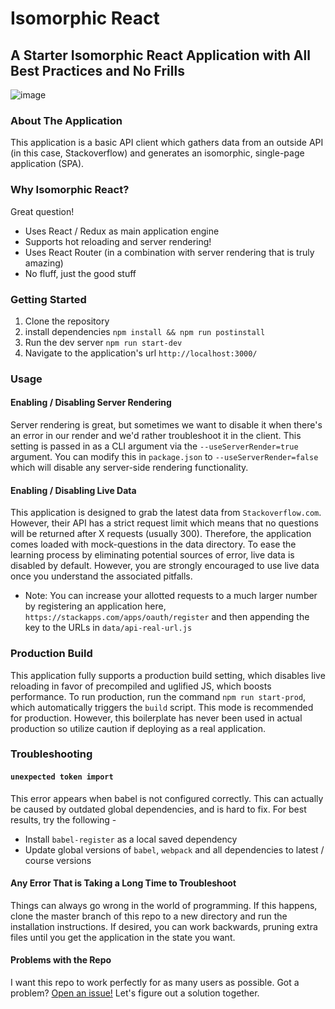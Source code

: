 # Isomorphic React

## A Starter Isomorphic React Application with All Best Practices and No Frills

![image](https://user-images.githubusercontent.com/4268152/31387801-c091f5c8-ad99-11e7-9cb6-42fcde98fc88.png)

### About The Application

This application is a basic API client which gathers data from an outside API (in this case, Stackoverflow) and generates an isomorphic, single-page application (SPA).

### Why Isomorphic React?

Great question!

- Uses React / Redux as main application engine
- Supports hot reloading and server rendering!
- Uses React Router (in a combination with server rendering that is truly amazing)
- No fluff, just the good stuff

### Getting Started

1. Clone the repository
2. install dependencies
   `npm install && npm run postinstall`
3. Run the dev server
   `npm run start-dev`
4. Navigate to the application's url
   `http://localhost:3000/`

### Usage

#### Enabling / Disabling Server Rendering

Server rendering is great, but sometimes we want to disable it when there's an error in our render and we'd rather troubleshoot it in the client.
This setting is passed in as a CLI argument via the `--useServerRender=true` argument.
You can modify this in `package.json` to `--useServerRender=false` which will disable any server-side rendering functionality.

#### Enabling / Disabling Live Data

This application is designed to grab the latest data from `Stackoverflow.com`. However, their API has a strict request limit which means that no questions will be returned after X requests (usually 300).
Therefore, the application comes loaded with mock-questions in the data directory.
To ease the learning process by eliminating potential sources of error, live data is disabled by default.
However, you are strongly encouraged to use live data once you understand the associated pitfalls.

- Note: You can increase your allotted requests to a much larger number by registering an application here,
  `https://stackapps.com/apps/oauth/register` and then appending the key to the URLs in `data/api-real-url.js`

### Production Build

This application fully supports a production build setting, which disables live reloading in favor of precompiled and uglified JS, which boosts performance.
To run production, run the command `npm run start-prod`, which automatically triggers the `build` script.
This mode is recommended for production. However, this boilerplate has never been used in actual production so utilize caution if deploying as a real application.

### Troubleshooting

#### `unexpected token import`

This error appears when babel is not configured correctly. This can actually be caused by outdated global dependencies, and is hard to fix. For best results, try the following -

- Install `babel-register` as a local saved dependency
- Update global versions of `babel`, `webpack` and all dependencies to latest / course versions

#### Any Error That is Taking a Long Time to Troubleshoot

Things can always go wrong in the world of programming. If this happens, clone the master branch of this repo to a new directory and run the installation instructions. If desired, you can work backwards, pruning extra files until you get the application in the state you want.

#### Problems with the Repo

I want this repo to work perfectly for as many users as possible. Got a problem? <a href=https://github.com/danielstern/isomorphic-react/issues/new>Open an issue!</a> Let's figure out a solution together.
